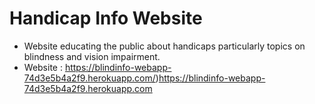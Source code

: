 # Handicap Info Website
- Website educating the public about handicaps particularly topics on blindness and vision impairment.
- Website : https://blindinfo-webapp-74d3e5b4a2f9.herokuapp.com/)https://blindinfo-webapp-74d3e5b4a2f9.herokuapp.com
